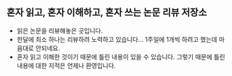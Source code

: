 ## 혼자 읽고, 혼자 이해하고, 혼자 쓰는 논문 리뷰 저장소
- 읽은 논문을 리뷰해놓은 곳입니다.
- 한달에 최소 하나는 리뷰하려 노력하고 있습니다... 1주일에 1개씩 하려고 했는데 마음대로 안되네요.
- 혼자 읽고 이해한 것이기 때문에 틀린 내용이 있을 수 있습니다. 그렇기 때문에 틀린 내용에 대한 지적은 언제나 환영입니다.

